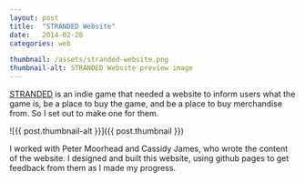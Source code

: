 ```yaml
---
layout: post
title:  "STRANDED Website"
date:   2014-02-28
categories: web

thumbnail: /assets/stranded-website.png
thumbnail-alt: STRANDED Website preview image
---
```

[STRANDED](http://petermoorhead.com/stranded/) is an indie game that needed a website to inform users what the game is, be a place to buy the game, and be a place to buy merchandise from. So I set out to make one for them.

![{{ post.thumbnail-alt }}]({{ post.thumbnail }})

I worked with Peter Moorhead and Cassidy James, who wrote the content of the website. I designed and built this website, using github pages to get feedback from them as I made my progress.